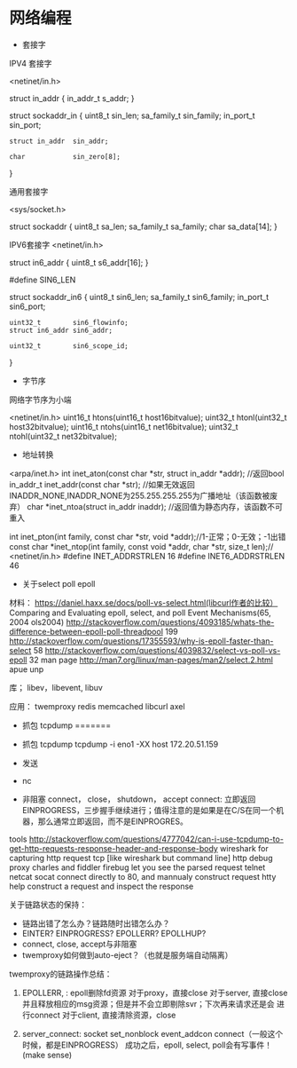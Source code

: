 # 网络编程

* 套接字

IPV4 套接字

<netinet/in.h>

struct in_addr {
    in_addr_t       s_addr;
}

struct sockaddr_in {
    uint8_t         sin_len;
    sa_family_t     sin_family;
    in_port_t       sin_port;
    
    struct in_addr  sin_addr;
    
    char            sin_zero[8];
}

通用套接字

<sys/socket.h>

struct sockaddr {
    uint8_t         sa_len;
    sa_family_t     sa_family;
    char            sa_data[14];
}

IPV6套接字
<netinet/in.h>

struct in6_addr {
    uint8_t         s6_addr[16];
}

#define SIN6_LEN 

struct sockaddr_in6 {
    uint8_t         sin6_len;
    sa_family_t     sin6_family;
    in_port_t       sin6_port;

    uint32_t        sin6_flowinfo;
    struct in6_addr sin6_addr;

    uint32_t        sin6_scope_id;
}

* 字节序

网络字节序为小端

<netinet/in.h>
uint16_t htons(uint16_t host16bitvalue);
uint32_t htonl(uint32_t host32bitvalue);
uint16_t ntohs(uint16_t net16bitvalue);
uint32_t ntohl(uint32_t net32bitvalue);


* 地址转换

<arpa/inet.h>
int inet_aton(const char *str, struct in_addr *addr); //返回bool
in_addr_t inet_addr(const char *str); //如果无效返回INADDR_NONE,INADDR_NONE为255.255.255.255为广播地址（该函数被废弃）
char *inet_ntoa(struct in_addr inaddr); //返回值为静态内存，该函数不可重入

int inet_pton(int family, const char *str, void *addr);//1-正常；0-无效；-1出错
const char *inet_ntop(int family, const void *addr, char *str, size_t len);//
<netinet/in.h>
#define INET_ADDRSTRLEN 16
#define INET6_ADDRSTRLEN 46


* 关于select poll epoll

材料：
https://daniel.haxx.se/docs/poll-vs-select.html(libcurl作者的比较）
Comparing and Evaluating epoll, select, and poll Event Mechanisms(65, 2004 ols2004)
http://stackoverflow.com/questions/4093185/whats-the-difference-between-epoll-poll-threadpool 199
http://stackoverflow.com/questions/17355593/why-is-epoll-faster-than-select 58
http://stackoverflow.com/questions/4039832/select-vs-poll-vs-epoll 32
man page http://man7.org/linux/man-pages/man2/select.2.html
apue
unp

库；
libev，libevent, libuv

应用：
twemproxy
redis
memcached
libcurl
axel

* 抓包
tcpdump
=======


* 抓包 tcpdump tcpdump -i eno1 -XX host 172.20.51.159

* 发送

* nc

* 非阻塞 connect， close， shutdown， accept
connect: 立即返回EINPROGRESS，三步握手继续进行；值得注意的是如果是在C/S在同一个机器，那么通常立即返回，而不是EINPROGRES。

tools
http://stackoverflow.com/questions/4777042/can-i-use-tcpdump-to-get-http-requests-response-header-and-response-body
wireshark for capturing http request
tcp [like wireshark but command line]
http debug proxy charles and fiddler
firebug let you see the parsed request
telnet netcat socat connect directly to 80, and mannualy construct request
htty help construct a request and inspect the response

关于链路状态的保持：
- 链路出错了怎么办？链路随时出错怎么办？
- EINTER? EINPROGRESS? EPOLLERR? EPOLLHUP?
- connect, close, accept与非阻塞
- twemproxy如何做到auto-eject？（也就是服务端自动隔离）


twemproxy的链路操作总结：
1. EPOLLERR, : 
   epoll删除fd资源
   对于proxy，直接close
   对于server, 直接close并且释放相应的msg资源；但是并不会立即剔除svr；下次再来请求还是会
               进行connect
   对于client, 直接清除资源，close

2. server_connect: 
    socket
    set_nonblock
    event_addcon
    connect（一般这个时候，都是EINPROGRESS）
    成功之后，epoll, select, poll会有写事件！(make sense)


